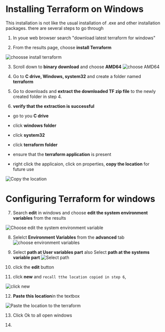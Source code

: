 # Installing Terraform on Windows

This installation is not like the usual installation of .exe and other installation packages. there are several steps to go through

1. In youe web browser search "download latest terraform for windows"

2. From the results page, choose **install Terraform**

![choosse install terraform](/AWS/terraform/assests/screenshots/terraform-installation_&_config/02_terraform_installation_search.JPG)

3. Scroll down to **binary download** and choose **AMD64**
![choose AMD64](/AWS/terraform/assests/screenshots/terraform-installation_&_config/03-choose_binary_download.JPG)


4. Go to **C drive, Windows, system32** and create a folder named **terraform**


5. Go to downloads and **extract the downloaded TF zip file** to the newly created folder in step 4.

6. **verify that the extraction is successful** 
- go to you **C drive**

- click **windows folder**
- click **system32**
- click **terraform folder** 
- ensure that the **terraform application** is present
- right click the applicaion, click on properties, **copy the location** for future use 

![Copy the location](/AWS/terraform/assests/screenshots/terraform-installation_&_config/06-terraform_properties.JPG)

# Configuring Terraform for windows

7. Search **edit** in windows and choose **edit the system environment variables** from the results

![Choose edit the system environment variable ](/AWS/terraform/assests/screenshots/terraform-installation_&_config/07-Search_edit_in_windows.jpg)

8. Selelct **Environment Variables** from the **advanced** tab
![choose environment variables](/AWS/terraform/assests/screenshots/terraform-installation_&_config/8-select_environment_variables.JPG)

9. Select **path at User variables part**  also  Select **path at the systems variable part** 
![Select path](/AWS/terraform/assests/screenshots/terraform-installation_&_config/09-Select_paths_and_click_edit.JPG)

10. click the **edit** button

11. click **new** and  ``recall tthe location copied in step 6``, 

![click new](/AWS/terraform/assests/screenshots/terraform-installation_&_config/11-click_new.JPG)

12. **Paste this location**in the textbox  

![Paste the location to the terraform](/AWS/terraform/assests/screenshots/terraform-installation_&_config/11-click_new.JPG)

13. Click Ok to all open windows

13. 
 

